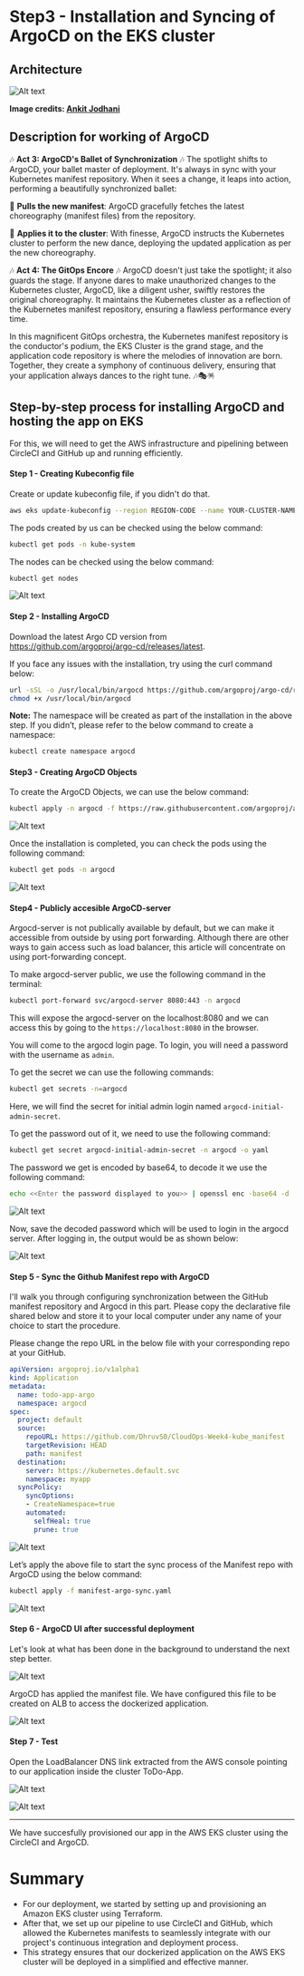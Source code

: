# Step3 - Installation and Syncing of ArgoCD on the EKS cluster

## Architecture

![Alt text](1688913878462-finale.gif)

**Image credits: [Ankit Jodhani](https://www.linkedin.com/in/ankit-jodhani/)**

## Description for working of ArgoCD

🎶 **Act 3: ArgoCD's Ballet of Synchronization** 🎶
The spotlight shifts to ArgoCD, your ballet master of deployment. It's always in sync with your Kubernetes manifest repository. When it sees a change, it leaps into action, performing a beautifully synchronized ballet:

🔹 **Pulls the new manifest**: ArgoCD gracefully fetches the latest choreography (manifest files) from the repository.

🔹 **Applies it to the cluster**: With finesse, ArgoCD instructs the Kubernetes cluster to perform the new dance, deploying the updated application as per the new choreography.

🎶 **Act 4: The GitOps Encore** 🎶
ArgoCD doesn't just take the spotlight; it also guards the stage. If anyone dares to make unauthorized changes to the Kubernetes cluster, ArgoCD, like a diligent usher, swiftly restores the original choreography. It maintains the Kubernetes cluster as a reflection of the Kubernetes manifest repository, ensuring a flawless performance every time.

In this magnificent GitOps orchestra, the Kubernetes manifest repository is the conductor's podium, the EKS Cluster is the grand stage, and the application code repository is where the melodies of innovation are born. Together, they create a symphony of continuous delivery, ensuring that your application always dances to the right tune. 🎶🎭🪅










## Step-by-step process for installing ArgoCD and hosting the app on EKS

For this, we will need to get the AWS infrastructure and pipelining between CircleCI and GitHub up and running efficiently.

#### Step 1 - Creating Kubeconfig file
Create or update kubeconfig file, if you didn't do that. 
```sh
aws eks update-kubeconfig --region REGION-CODE --name YOUR-CLUSTER-NAME
```

The pods created by us can be checked using the below command:
```sh
kubectl get pods -n kube-system
```
The nodes can be checked using the below command:
```sh
kubectl get nodes
```
![Alt text](image-37.png)

#### Step 2 - Installing ArgoCD

Download the latest Argo CD version from https://github.com/argoproj/argo-cd/releases/latest.

If you face any issues with the installation, try using the curl command below:

```sh
url -sSL -o /usr/local/bin/argocd https://github.com/argoproj/argo-cd/releases/latest/download/argocd-linux-amd64
chmod +x /usr/local/bin/argocd
```

**Note:** The namespace will be created as part of the installation in the above step. If you didn’t, please refer to the below command to create a namespace:

```sh
kubectl create namespace argocd
```
#### Step3 - Creating ArgoCD Objects

To create the ArgoCD Objects, we can use the below command:
```sh
kubectl apply -n argocd -f https://raw.githubusercontent.com/argoproj/argo-cd/stable/manifests/install.yml
```
![Alt text](image-35.png)

Once the installation is completed, you can check the pods using the following command:
```sh
kubectl get pods -n argocd
```
![Alt text](image-36.png)

#### Step4 - Publicly accesible ArgoCD-server
Argocd-server is not publically available by default, but we can make it accessible from outside by using port forwarding. Although there are other ways to gain access  such as load balancer, this article will concentrate on using port-forwarding concept.

To make argocd-server public, we use the following command in the terminal:
```sh
kubectl port-forward svc/argocd-server 8080:443 -n argocd
```
This will expose the argocd-server on the localhost:8080 and we can access this by going to the `https://localhost:8080` in the browser.

You will come to the argocd login page. To login, you will need a password with the username as `admin`.

To get the secret we can use the following commands:
```sh
kubectl get secrets -n=argocd
```
Here, we will find the secret for initial admin login named `argocd-initial-admin-secret`. 

To get the password out of it, we need to use the following command:
```sh
kubectl get secret argocd-initial-admin-secret -n argocd -o yaml
```
The password we get is encoded by base64, to decode it we use the following command:
```sh
echo <<Enter the password displayed to you>> | openssl enc -base64 -d
```
![Alt text](image-38.png)

Now, save the decoded password which will be used to login in the argocd server. After logging in, the output would be as shown below:

![Alt text](image-39.png)

#### Step 5 - Sync the Github Manifest repo with ArgoCD

I'll walk you through configuring synchronization between the GitHub manifest repository and Argocd in this part. Please copy the declarative file shared below and store it to your local computer under any name of your choice to start the procedure.

Please change the repo URL in the below file with your corresponding repo at your GitHub.
```yaml
apiVersion: argoproj.io/v1alpha1
kind: Application
metadata:
  name: todo-app-argo
  namespace: argocd
spec:
  project: default
  source:
    repoURL: https://github.com/DhruvS0/CloudOps-Week4-kube_manifest
    targetRevision: HEAD
    path: manifest
  destination: 
    server: https://kubernetes.default.svc
    namespace: myapp
  syncPolicy:
    syncOptions:
    - CreateNamespace=true
    automated:
      selfHeal: true
      prune: true  
```
![Alt text](image-40.png)

Let’s apply the above file to start the sync process of the Manifest repo with ArgoCD using the below command:
```sh
kubectl apply -f manifest-argo-sync.yaml
```
![Alt text](image-41.png)

#### Step 6 - ArgoCD UI after successful deployment
Let's look at what has been done in the background to understand the next step better.

![Alt text](image-42.png)

ArgoCD has applied the manifest file. We have configured this file to be created on ALB to access the dockerized application.

![Alt text](image-43.png)

#### Step 7 - Test
Open the LoadBalancer DNS link extracted from the AWS console pointing to our application inside the cluster ToDo-App.

![Alt text](image-44.png)

![Alt text](image-45.png)


--------------------------------------------------------------------------------
We have succesfully provisioned our app in the AWS EKS cluster using the CircleCI and ArgoCD.
# Summary
- For our deployment, we started by setting up and provisioning an Amazon EKS cluster using Terraform. 
- After that, we set up our pipeline to use CircleCI and GitHub, which allowed the Kubernetes manifests to seamlessly integrate with our project's continuous integration and deployment process. 
- This strategy ensures that our dockerized application on the AWS EKS cluster will be deployed in a simplified and effective manner.











